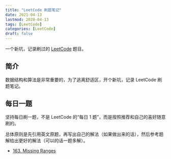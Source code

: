 ```yaml
---
title: "LeetCode 刷题笔记"
date: 2021-04-13
lastmod: 2020-04-13
tags: [LeetCode]
categories: [LeetCode]
draft: false
---
```


一个新坑，记录刷过的 [LeetCode](https://leetcode-cn.com/) 题目。

<!--more-->

## 简介

数据结构和算法是非常重要的，为了逃离舒适区，开个新坑，记录 LeetCode 刷题笔记。

## 每日一题

坚持每日刷一题，不是 LeetCode 的“每日 1 题”，而是按照推荐和自己的喜好随意刷的。

总体原则是先引用英文原题，再写出自己的解法（如果做出来的话），然后参考题解给出更好的解法（可以的话一题多解）。

- [163. Missing Ranges](/posts/leetcode/163-missing-ranges)
